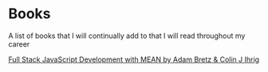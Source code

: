# Books
A list of books that I will continually add to that I will read throughout my career

[Full Stack JavaScript Development with MEAN by Adam Bretz & Colin J Ihrig]( http://mirror.thelifeofkenneth.com/sites/qt.vidyagam.es/library/Programming/Javascript/Full%20Stack%20JavaScript%20Development%20With%20MEAN_%20MongoDB,%20Express,%20AngularJS,%20and%20Node.JS/Full%20Stack%20JavaScript%20Development%20With%20MEAN_%20MongoDB,%20Express,%20AngularJS,%20and%20Node.JS%20-%20Adam%20Bretz.pdf)

